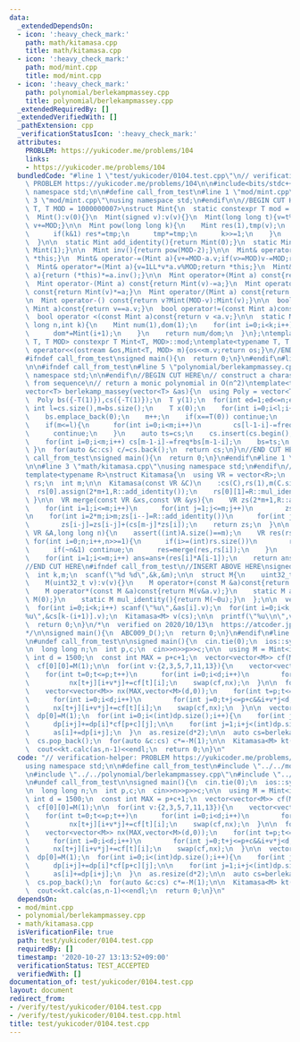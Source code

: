 ```yaml
---
data:
  _extendedDependsOn:
  - icon: ':heavy_check_mark:'
    path: math/kitamasa.cpp
    title: math/kitamasa.cpp
  - icon: ':heavy_check_mark:'
    path: mod/mint.cpp
    title: mod/mint.cpp
  - icon: ':heavy_check_mark:'
    path: polynomial/berlekampmassey.cpp
    title: polynomial/berlekampmassey.cpp
  _extendedRequiredBy: []
  _extendedVerifiedWith: []
  _pathExtension: cpp
  _verificationStatusIcon: ':heavy_check_mark:'
  attributes:
    PROBLEM: https://yukicoder.me/problems/104
    links:
    - https://yukicoder.me/problems/104
  bundledCode: "#line 1 \"test/yukicoder/0104.test.cpp\"\n// verification-helper:\
    \ PROBLEM https://yukicoder.me/problems/104\n\n#include<bits/stdc++.h>\nusing\
    \ namespace std;\n\n#define call_from_test\n#line 1 \"mod/mint.cpp\"\n\n#line\
    \ 3 \"mod/mint.cpp\"\nusing namespace std;\n#endif\n\n//BEGIN CUT HERE\ntemplate<typename\
    \ T, T MOD = 1000000007>\nstruct Mint{\n  static constexpr T mod = MOD;\n  T v;\n\
    \  Mint():v(0){}\n  Mint(signed v):v(v){}\n  Mint(long long t){v=t%MOD;if(v<0)\
    \ v+=MOD;}\n\n  Mint pow(long long k){\n    Mint res(1),tmp(v);\n    while(k){\n\
    \      if(k&1) res*=tmp;\n      tmp*=tmp;\n      k>>=1;\n    }\n    return res;\n\
    \  }\n\n  static Mint add_identity(){return Mint(0);}\n  static Mint mul_identity(){return\
    \ Mint(1);}\n\n  Mint inv(){return pow(MOD-2);}\n\n  Mint& operator+=(Mint a){v+=a.v;if(v>=MOD)v-=MOD;return\
    \ *this;}\n  Mint& operator-=(Mint a){v+=MOD-a.v;if(v>=MOD)v-=MOD;return *this;}\n\
    \  Mint& operator*=(Mint a){v=1LL*v*a.v%MOD;return *this;}\n  Mint& operator/=(Mint\
    \ a){return (*this)*=a.inv();}\n\n  Mint operator+(Mint a) const{return Mint(v)+=a;}\n\
    \  Mint operator-(Mint a) const{return Mint(v)-=a;}\n  Mint operator*(Mint a)\
    \ const{return Mint(v)*=a;}\n  Mint operator/(Mint a) const{return Mint(v)/=a;}\n\
    \n  Mint operator-() const{return v?Mint(MOD-v):Mint(v);}\n\n  bool operator==(const\
    \ Mint a)const{return v==a.v;}\n  bool operator!=(const Mint a)const{return v!=a.v;}\n\
    \  bool operator <(const Mint a)const{return v <a.v;}\n\n  static Mint comb(long\
    \ long n,int k){\n    Mint num(1),dom(1);\n    for(int i=0;i<k;i++){\n      num*=Mint(n-i);\n\
    \      dom*=Mint(i+1);\n    }\n    return num/dom;\n  }\n};\ntemplate<typename\
    \ T, T MOD> constexpr T Mint<T, MOD>::mod;\ntemplate<typename T, T MOD>\nostream&\
    \ operator<<(ostream &os,Mint<T, MOD> m){os<<m.v;return os;}\n//END CUT HERE\n\
    #ifndef call_from_test\nsigned main(){\n  return 0;\n}\n#endif\n#line 2 \"polynomial/berlekampmassey.cpp\"\
    \n\n#ifndef call_from_test\n#line 5 \"polynomial/berlekampmassey.cpp\"\nusing\
    \ namespace std;\n\n#endif\n//BEGIN CUT HERE\n// construct a charasteristic equation\
    \ from sequence\n// return a monic polynomial in O(n^2)\ntemplate<typename T>\n\
    vector<T> berlekamp_massey(vector<T> &as){\n  using Poly = vector<T>;\n  int n=as.size();\n\
    \  Poly bs({-T(1)}),cs({-T(1)});\n  T y(1);\n  for(int ed=1;ed<=n;ed++){\n   \
    \ int l=cs.size(),m=bs.size();\n    T x(0);\n    for(int i=0;i<l;i++) x+=cs[i]*as[ed-l+i];\n\
    \    bs.emplace_back(0);\n    m++;\n    if(x==T(0)) continue;\n    T freq=x/y;\n\
    \    if(m<=l){\n      for(int i=0;i<m;i++)\n        cs[l-1-i]-=freq*bs[m-1-i];\n\
    \      continue;\n    }\n    auto ts=cs;\n    cs.insert(cs.begin(),m-l,T(0));\n\
    \    for(int i=0;i<m;i++) cs[m-1-i]-=freq*bs[m-1-i];\n    bs=ts;\n    y=x;\n \
    \ }\n  for(auto &c:cs) c/=cs.back();\n  return cs;\n}\n//END CUT HERE\n#ifndef\
    \ call_from_test\nsigned main(){\n  return 0;\n}\n#endif\n#line 1 \"math/kitamasa.cpp\"\
    \n\n#line 3 \"math/kitamasa.cpp\"\nusing namespace std;\n#endif\n//BEGIN CUT HERE\n\
    template<typename R>\nstruct Kitamasa{\n  using VR = vector<R>;\n  VR cs;\n  vector<VR>\
    \ rs;\n  int m;\n\n  Kitamasa(const VR &C)\n    :cs(C),rs(1),m(C.size()){\n  \
    \  rs[0].assign(2*m+1,R::add_identity());\n    rs[0][1]=R::mul_identity();\n \
    \ }\n\n  VR merge(const VR &xs,const VR &ys){\n    VR zs(2*m+1,R::add_identity());\n\
    \    for(int i=1;i<=m;i++)\n      for(int j=1;j<=m;j++)\n        zs[i+j]=zs[i+j]+(xs[i]*ys[j]);\n\
    \n    for(int i=2*m;i>m;zs[i--]=R::add_identity())\n      for(int j=1;j<=m;j++)\n\
    \        zs[i-j]=zs[i-j]+(cs[m-j]*zs[i]);\n    return zs;\n  }\n\n  R calc(const\
    \ VR &A,long long n){\n    assert((int)A.size()==m);\n    VR res(rs[0]);\n   \
    \ for(int i=0;n;i++,n>>=1){\n      if(i>=(int)rs.size())\n        rs.emplace_back(merge(rs[i-1],rs[i-1]));\n\
    \      if(~n&1) continue;\n      res=merge(res,rs[i]);\n    }\n    R ans=R::add_identity();\n\
    \    for(int i=1;i<=m;i++) ans=ans+(res[i]*A[i-1]);\n    return ans;\n  }\n};\n\
    //END CUT HERE\n#ifndef call_from_test\n//INSERT ABOVE HERE\nsigned ABC009_D(){\n\
    \  int k,m;\n  scanf(\"%d %d\",&k,&m);\n\n  struct M{\n    uint32_t v;\n    M(){*this=add_identity();}\n\
    \    M(uint32_t v):v(v){}\n    M operator+(const M &a)const{return M(v^a.v);}\n\
    \    M operator*(const M &a)const{return M(v&a.v);}\n    static M add_identity(){return\
    \ M(0);}\n    static M mul_identity(){return M(~0u);}\n  };\n\n  vector<M> as(k),cs(k);\n\
    \  for(int i=0;i<k;i++) scanf(\"%u\",&as[i].v);\n  for(int i=0;i<k;i++) scanf(\"\
    %u\",&cs[k-(i+1)].v);\n  Kitamasa<M> v(cs);\n\n  printf(\"%u\\n\",v.calc(as,--m).v);\n\
    \  return 0;\n}\n/*\n  verified on 2020/10/13\n  https://atcoder.jp/contests/abc009/tasks/abc009_4\n\
    */\n\nsigned main(){\n  ABC009_D();\n  return 0;\n}\n#endif\n#line 10 \"test/yukicoder/0104.test.cpp\"\
    \n#undef call_from_test\n\nsigned main(){\n  cin.tie(0);\n  ios::sync_with_stdio(0);\n\
    \n  long long n;\n  int p,c;\n  cin>>n>>p>>c;\n\n  using M = Mint<int>;\n\n  const\
    \ int d = 1500;\n  const int MAX = p+c+1;\n  vector<vector<M>> cf(MAX,vector<M>(d,0));\n\
    \  cf[0][0]=M(1);\n\n  for(int v:{2,3,5,7,11,13}){\n    vector<vector<M>> nx(MAX,vector<M>(d,0));\n\
    \    for(int t=0;t<=p;t++)\n      for(int i=0;i<d;i++)\n        for(int j=0;t+j<=p&&i+v*j<d;j++)\n\
    \          nx[t+j][i+v*j]+=cf[t][i];\n    swap(cf,nx);\n  }\n\n  for(int v:{4,6,8,9,10,12}){\n\
    \    vector<vector<M>> nx(MAX,vector<M>(d,0));\n    for(int t=p;t<=p+c;t++)\n\
    \      for(int i=0;i<d;i++)\n        for(int j=0;t+j<=p+c&&i+v*j<d;j++)\n    \
    \      nx[t+j][i+v*j]+=cf[t][i];\n    swap(cf,nx);\n  }\n\n  vector<M> dp(d*3,0),as(d*3,0);\n\
    \  dp[0]=M(1);\n  for(int i=0;i<(int)dp.size();i++){\n    for(int j=0;j<d&&i+j<(int)dp.size();j++)\n\
    \      dp[i+j]+=dp[i]*cf[p+c][j];\n\n    for(int j=1;i+j<(int)dp.size();j++)\n\
    \      as[i]+=dp[i+j];\n  }\n  as.resize(d*2);\n\n  auto cs=berlekamp_massey(as);\n\
    \  cs.pop_back();\n  for(auto &c:cs) c*=-M(1);\n\n  Kitamasa<M> kt(cs);\n  as.resize(cs.size());\n\
    \  cout<<kt.calc(as,n-1)<<endl;\n  return 0;\n}\n"
  code: "// verification-helper: PROBLEM https://yukicoder.me/problems/104\n\n#include<bits/stdc++.h>\n\
    using namespace std;\n\n#define call_from_test\n#include \"../../mod/mint.cpp\"\
    \n#include \"../../polynomial/berlekampmassey.cpp\"\n#include \"../../math/kitamasa.cpp\"\
    \n#undef call_from_test\n\nsigned main(){\n  cin.tie(0);\n  ios::sync_with_stdio(0);\n\
    \n  long long n;\n  int p,c;\n  cin>>n>>p>>c;\n\n  using M = Mint<int>;\n\n  const\
    \ int d = 1500;\n  const int MAX = p+c+1;\n  vector<vector<M>> cf(MAX,vector<M>(d,0));\n\
    \  cf[0][0]=M(1);\n\n  for(int v:{2,3,5,7,11,13}){\n    vector<vector<M>> nx(MAX,vector<M>(d,0));\n\
    \    for(int t=0;t<=p;t++)\n      for(int i=0;i<d;i++)\n        for(int j=0;t+j<=p&&i+v*j<d;j++)\n\
    \          nx[t+j][i+v*j]+=cf[t][i];\n    swap(cf,nx);\n  }\n\n  for(int v:{4,6,8,9,10,12}){\n\
    \    vector<vector<M>> nx(MAX,vector<M>(d,0));\n    for(int t=p;t<=p+c;t++)\n\
    \      for(int i=0;i<d;i++)\n        for(int j=0;t+j<=p+c&&i+v*j<d;j++)\n    \
    \      nx[t+j][i+v*j]+=cf[t][i];\n    swap(cf,nx);\n  }\n\n  vector<M> dp(d*3,0),as(d*3,0);\n\
    \  dp[0]=M(1);\n  for(int i=0;i<(int)dp.size();i++){\n    for(int j=0;j<d&&i+j<(int)dp.size();j++)\n\
    \      dp[i+j]+=dp[i]*cf[p+c][j];\n\n    for(int j=1;i+j<(int)dp.size();j++)\n\
    \      as[i]+=dp[i+j];\n  }\n  as.resize(d*2);\n\n  auto cs=berlekamp_massey(as);\n\
    \  cs.pop_back();\n  for(auto &c:cs) c*=-M(1);\n\n  Kitamasa<M> kt(cs);\n  as.resize(cs.size());\n\
    \  cout<<kt.calc(as,n-1)<<endl;\n  return 0;\n}\n"
  dependsOn:
  - mod/mint.cpp
  - polynomial/berlekampmassey.cpp
  - math/kitamasa.cpp
  isVerificationFile: true
  path: test/yukicoder/0104.test.cpp
  requiredBy: []
  timestamp: '2020-10-27 13:13:52+09:00'
  verificationStatus: TEST_ACCEPTED
  verifiedWith: []
documentation_of: test/yukicoder/0104.test.cpp
layout: document
redirect_from:
- /verify/test/yukicoder/0104.test.cpp
- /verify/test/yukicoder/0104.test.cpp.html
title: test/yukicoder/0104.test.cpp
---
```

